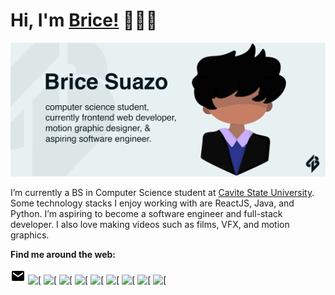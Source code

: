 # Hi, I'm [Brice!](https://www.bricesuazo.com/) 👋👨‍💻
![Brice Suazo Github Cover Photo](https://raw.githubusercontent.com/BriceSuazo/bricesuazo/main/img/Github%20Readme%20Picture.png)

I’m currently a BS in Computer Science student at [Cavite State University](https://cvsu.edu.ph/). Some technology stacks I enjoy working with are ReactJS, Java, and Python. I’m aspiring to become a software engineer and full-stack developer. I also love making videos such as films, VFX, and motion graphics.

**Find me around the web:**

[<svg xmlns="http://www.w3.org/2000/svg" width="24" height="24" style="fill: rgb(0, 0, 0); --darkreader-inline-fill:#e8e6e3;" data-darkreader-inline-fill=""><path d="M20 4H4a2 2 0 0 0-2 2v12a2 2 0 0 0 2 2h16a2 2 0 0 0 2-2V6a2 2 0 0 0-2-2zm0 4.7-8 5.334L4 8.7V6.297l8 5.333 8-5.333V8.7z"></path></svg>](mailto:contact@bricesuazo.com) [![\[](https://github.com/BriceSuazo/bricesuazo/blob/main/img/world-regular-24.png?raw=true)](https://www.bricesuazo.com/) [![\[](https://github.com/BriceSuazo/bricesuazo/blob/main/img/youtube-logo-24.png?raw=true)](https://www.youtube.com/BriceSuazo) [![\[](https://github.com/BriceSuazo/bricesuazo/blob/main/img/envelope-solid-24.png?raw=true)](https://www.facebook.com/BriceSuazo) [![\[](https://github.com/BriceSuazo/bricesuazo/blob/main/img/envelope-solid-24.png?raw=true)](https://www.instagram.com/brice_suazo) [![\[](https://github.com/BriceSuazo/bricesuazo/blob/main/img/envelope-solid-24.png?raw=true)](https://www.twitter.com/brice_suazo) [![\[](https://github.com/BriceSuazo/bricesuazo/blob/main/img/envelope-solid-24.png?raw=true)](https://www.linkedin.com/in/BriceSuazo/) [![\[](https://github.com/BriceSuazo/bricesuazo/blob/main/img/envelope-solid-24.png?raw=true)](https://www.tiktok.com/@bricesuazo) [![\[](https://github.com/BriceSuazo/bricesuazo/blob/main/img/envelope-solid-24.png?raw=true)](https://www.reddit.com/user/BriceSuazo) [![\[](https://github.com/BriceSuazo/bricesuazo/blob/main/img/envelope-solid-24.png?raw=true)](https://open.spotify.com/user/5zjazbzw6c4tzfm9aui3h4jxx) 
